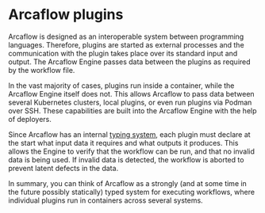 # Arcaflow plugins

Arcaflow is designed as an interoperable system between programming languages. Therefore, plugins are started as external processes and the communication with the plugin takes place over its standard input and output. The Arcaflow Engine passes data between the plugins as required by the workflow file. 

In the vast majority of cases, plugins run inside a container, while the Arcaflow Engine itself does not. This allows Arcaflow to pass data between several Kubernetes clusters, local plugins, or even run plugins via Podman over SSH. These capabilities are built into the Arcaflow Engine with the help of deployers.

Since Arcaflow has an internal [typing system](typing.md), each plugin must declare at the start what input data it requires and what outputs it produces. This allows the Engine to verify that the workflow can be run, and that no invalid data is being used. If invalid data is detected, the workflow is aborted to prevent latent defects in the data.

In summary, you can think of Arcaflow as a strongly (and at some time in the future possibly statically) typed system for executing workflows, where individual plugins run in containers across several systems.